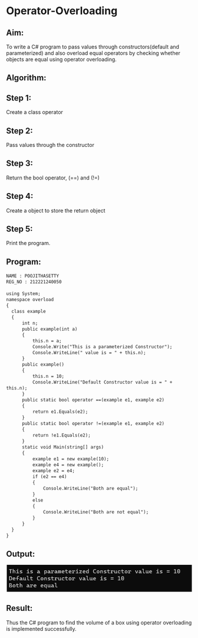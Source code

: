 # Operator-Overloading

## Aim:
 To write a C# program to pass values through constructors(default and parameterized) and also overload equal operators by checking whether objects are equal using operator overloading. 
 
 ## Algorithm:

 ## Step 1:
 Create a class operator
 ## Step 2:
 Pass values through the constructor
 ## Step 3:
 Return the bool operator, (==) and (!=)
 ## Step 4:
 Create a object to store the return object
 ## Step 5:
 Print the program.
 
 
 
 ## Program:
 ```
 NAME : POOJITHASETTY
 REG_NO : 212221240050

using System;
namespace overload
{
   class example
   {
       int n;
       public example(int a)
       {
           this.n = a;
           Console.Write("This is a parameterized Constructor");
           Console.WriteLine(" value is = " + this.n);
       }
       public example()
       {
           this.n = 10;
           Console.WriteLine("Default Constructor value is = " + this.n);
       }
       public static bool operator ==(example e1, example e2)
       {
           return e1.Equals(e2);
       }
       public static bool operator !=(example e1, example e2)
       {
           return !e1.Equals(e2);
       }
       static void Main(string[] args)
       {
           example e1 = new example(10);
           example e4 = new example();
           example e2 = e4;
           if (e2 == e4)
           {
               Console.WriteLine("Both are equal");
           }
           else
           {
               Console.WriteLine("Both are not equal");
           }
       }
   }
}
```

 
 
 ## Output:
 ![output](out.png)
 
 ## Result:
 Thus the C# program to find the volume of a box using operator overloading is implemented successfully.
